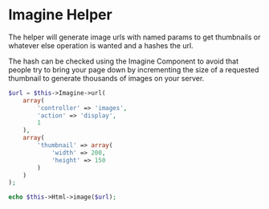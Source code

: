 Imagine Helper
==============

The helper will generate image urls with named params to get thumbnails or whatever else operation is wanted and a hashes the url.

The hash can be checked using the Imagine Component to avoid that people try to bring your page down by incrementing the size of a requested thumbnail to generate thousands of images on your server.

```php
$url = $this->Imagine->url(
	array(
		'controller' => 'images',
		'action' => 'display',
		1
	),
	array(
		'thumbnail' => array(
			'width' => 200,
			'height' => 150
		)
	)
);

echo $this->Html->image($url);
```